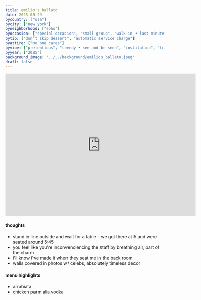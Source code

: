 ```yaml
---
title: emilio's ballato
date: 2025-03-29
bycountry: ["usa"]
bycity: ["new york"]
byneighborhood: ["soho"]
byoccasion: ["special occasion", "small group", "walk-in • last minute", "people watching"]
bytip: ["don’t skip dessert", "automatic service charge"]
byattire: ["no one cares"]
byvibe: ["pretentious", "trendy • see and be seen", "institution", "tried & true", "family style"]
byyear: ["2025"]
background_image: '../../background/emilios_ballato.jpeg'
draft: false
---
```


<iframe src="https://www.google.com/maps/embed?pb=!1m18!1m12!1m3!1d6047.406130036579!2d-73.99707872403881!3d40.72455277139168!2m3!1f0!2f0!3f0!3m2!1i1024!2i768!4f13.1!3m3!1m2!1s0x89c2598581890a45%3A0xf8d461ccea75907c!2sEmilio&#39;s%20Ballato!5e0!3m2!1sen!2sus!4v1743354849650!5m2!1sen!2sus" width="600" height="450" style="border:0;" allowfullscreen="" loading="lazy" referrerpolicy="no-referrer-when-downgrade"></iframe>

#### thoughts
* stand in line outside and wait for a table - we got there at 5 and were seated around 5:45
* you feel like you're inconvenciencing the staff by breathing air, part of the charm
* i'll know i've made it when they seat me in the back room
* walls covered in photos w/ celebs, absolutely timeless decor

#### menu highlights
* arrabiata
* chicken parm alla vodka